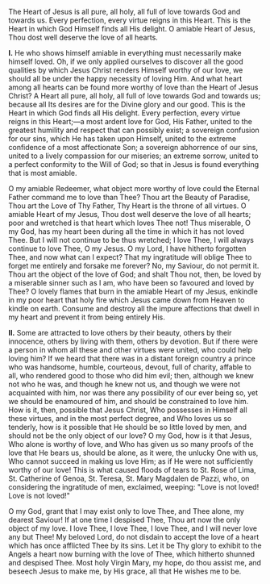 
The Heart of Jesus is all pure, all holy, all full of love towards God and towards us. Every perfection, every virtue reigns in this Heart. This is the Heart in which God Himself finds all His delight. O amiable Heart of Jesus, Thou dost well deserve the love of all hearts.

**I\.** He who shows himself amiable in everything must necessarily make himself loved. Oh, if we only applied ourselves to discover all the good qualities by which Jesus Christ renders Himself worthy of our love, we should all be under the happy necessity of loving Him. And what heart among all hearts can be found more worthy of love than the Heart of Jesus Christ? A Heart all pure, all holy, all full of love towards God and towards us; because all Its desires are for the Divine glory and our good. This is the Heart in which God finds all His delight. Every perfection, every virtue reigns in this Heart;—a most ardent love for God, His Father, united to the greatest humility and respect that can possibly exist; a sovereign confusion for our sins, which He has taken upon Himself, united to the extreme confidence of a most affectionate Son; a sovereign abhorrence of our sins, united to a lively compassion for our miseries; an extreme sorrow, united to a perfect conformity to the Will of God; so that in Jesus is found everything that is most amiable.

O my amiable Redeemer, what object more worthy of love could the Eternal Father command me to love than Thee? Thou art the Beauty of Paradise, Thou art the Love of Thy Father, Thy Heart is the throne of all virtues. O amiable Heart of my Jesus, Thou dost well deserve the love of all hearts; poor and wretched is that heart which loves Thee not! Thus miserable, O my God, has my heart been during all the time in which it has not loved Thee. But I will not continue to be thus wretched; I love Thee, I will always continue to love Thee, O my Jesus. O my Lord, I have hitherto forgotten Thee, and now what can I expect? That my ingratitude will oblige Thee to forget me entirely and forsake me forever? No, my Saviour, do not permit it. Thou art the object of the love of God; and shalt Thou not, then, be loved by a miserable sinner such as I am, who have been so favoured and loved by Thee? O lovely flames that burn in the amiable Heart of my Jesus, enkindle in my poor heart that holy fire which Jesus came down from Heaven to kindle on earth. Consume and destroy all the impure affections that dwell in my heart and prevent it from being entirely His.

**II\.** Some are attracted to love others by their beauty, others by their innocence, others by living with them, others by devotion. But if there were a person in whom all these and other virtues were united, who could help loving him? If we heard that there was in a distant foreign country a prince who was handsome, humble, courteous, devout, full of charity, affable to all, who rendered good to those who did him evil; then, although we knew not who he was, and though he knew not us, and though we were not acquainted with him, nor was there any possibility of our ever being so, yet we should be enamoured of him, and should be constrained to love him. How is it, then, possible that Jesus Christ, Who possesses in Himself all these virtues, and in the most perfect degree, and Who loves us so tenderly, how is it possible that He should be so little loved by men, and should not be the only object of our love? O my God, how is it that Jesus, Who alone is worthy of love, and Who has given us so many proofs of the love that He bears us, should be alone, as it were, the unlucky One with us, Who cannot succeed in making us love Him; as if He were not sufficiently worthy of our love! This is what caused floods of tears to St. Rose of Lima, St. Catherine of Genoa, St. Teresa, St. Mary Magdalen de Pazzi, who, on considering the ingratitude of men, exclaimed, weeping: \"Love is not loved! Love is not loved!\"

O my God, grant that I may exist only to love Thee, and Thee alone, my dearest Saviour! If at one time I despised Thee, Thou art now the only object of my love. I love Thee, I love Thee, I love Thee, and I will never love any but Thee! My beloved Lord, do not disdain to accept the love of a heart which has once afflicted Thee by its sins. Let it be Thy glory to exhibit to the Angels a heart now burning with the love of Thee, which hitherto shunned and despised Thee. Most holy Virgin Mary, my hope, do thou assist me, and beseech Jesus to make me, by His grace, all that He wishes me to be.


